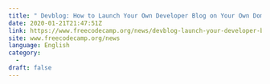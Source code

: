 ```yaml
---
title: " Devblog: How to Launch Your Own Developer Blog on Your Own Domain in Minutes "
date: 2020-01-21T21:47:51Z
link: https://www.freecodecamp.org/news/devblog-launch-your-developer-blog-own-domain/?utm_medium=RSS&utm_source=news.12bit.vn
site: www.freecodecamp.org/news
language: English
category:
  -   
draft: false
---
```


